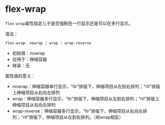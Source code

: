 flex-wrap
========

`flex-wrap`属性指定儿子是否强制在一行显示还是可以在多行显示。

语法：

```c
flex-wrap: nowrap | wrap | wrap-reverse
```

 - 初始值：nowrap
 - 应用于：伸缩容器
 - 继承：无

属性值的意义：

 - nowrap：伸缩容器单行显示，“ltr”排版下，伸缩项目从左到右排列；“rtl”排版上伸缩项目从右向左排列
 - wrap：伸缩容器多行显示，“ltr”排版下，伸缩项目从左到右排列；“rtl”排版上伸缩项目从右向左排列
 - wrap-reverse：伸缩容器多行显示，“ltr”排版下，伸缩项目从右向左排列；“rtl”排版下，伸缩项目从左到右排列。（和wrap相反）